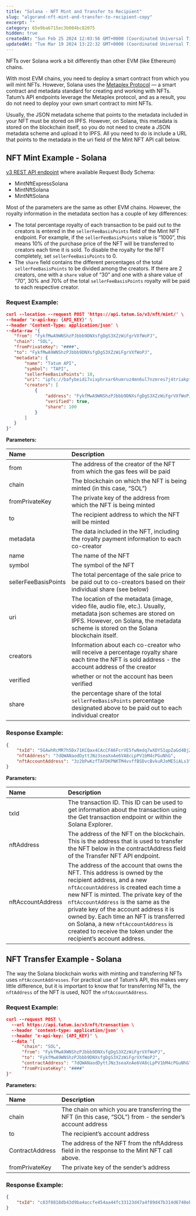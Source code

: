 ```yaml
---
title: "Solana - NFT Mint and Transfer to Recipient"
slug: "algorand-nft-mint-and-transfer-to-recipient-copy"
excerpt: ""
category: 65e9ba6715ec3b004bc82075
hidden: true
createdAt: "Sun Feb 25 2024 12:03:56 GMT+0000 (Coordinated Universal Time)"
updatedAt: "Tue Mar 19 2024 13:22:32 GMT+0000 (Coordinated Universal Time)"
---
```

NFTs over Solana work a bit differently than other EVM (like Ethereum) chains.

With most EVM chains, you need to deploy a smart contract from which you will mint NFTs. However, Solana uses the [Metaplex Protocol](https://www.metaplex.com/) — a smart contract and metadata standard for creating and working with NFTs. Tatum’s API endpoints leverage the Metaplex protocol, and as a result, you do not need to deploy your own smart contract to mint NFTs.

Usually, the JSON metadata scheme that points to the metadata included in your NFT must be stored on IPFS. However, on Solana, this metadata is stored on the blockchain itself, so you do not need to create a JSON metadata scheme and upload it to IPFS. All you need to do is include a URL that points to the metadata in the uri field of the Mint NFT API call below.

## NFT Mint Example - Solana

[v3 REST API endpoint](https://apidoc.tatum.io/tag/NFT-(ERC-721-or-compatible)#operation/NftMintErc721) where available Request Body Schema:

- MintNftExpressSolana
- MintNftSolana
- MintNftSolana

Most of the parameters are the same as other EVM chains. However, the royalty information in the metadata section has a couple of key differences:

- The total percentage royalty of each transaction to be paid out to the creators is entered in the `sellerFeeBasisPoints` field of the Mint NFT endpoint. For example, if the `sellerFeeBasisPoints` value is “1000”, this means 10% of the purchase price of the NFT will be transferred to creators each time it is sold. To disable the royalty for the NFT completely, set `sellerFeeBasisPoints` to 0.
- The `share` field contains the different percentages of the total `sellerFeeBasisPoints` to be divided among the creators. If there are 2 creators, one with a `share` value of “30” and one with a share value of “70”, 30% and 70% of the total `sellerFeeBasisPoints` royalty will be paid to each respective creator.

### Request Example:

```json cURL
curl --location --request POST 'https://api.tatum.io/v3/nft/mint/' \
--header 'x-api-key: {API_KEY}' \
--header 'Content-Type: application/json' \
--data-raw '{
   "from": "FykfMwA9WNShzPJbbb9DNXsfgDgS3XZzWiFgrVXfWoPJ",
   "chain": "SOL",
   "fromPrivateKey": "####",
   "to": "FykfMwA9WNShzPJbbb9DNXsfgDgS3XZzWiFgrVXfWoPJ",
   "metadata": {
       "name": "Tatum API",
       "symbol": "TAPI",
       "sellerFeeBasisPoints": 10,
       "uri": "ipfs://bafybeidi7xixphrxar6humruz4mn6ul7nzmres7j4triakpfabiezll4ti",
       "creators": [
           {
               "address": "FykfMwA9WNShzPJbbb9DNXsfgDgS3XZzWiFgrVXfWoPJ",
               "verified": true,
               "share": 100
           }
       ]
   }
}'
```

**Parameters:**

| Name                 | Description                                                                                                                                                                                               |
| :------------------- | :-------------------------------------------------------------------------------------------------------------------------------------------------------------------------------------------------------- |
| from                 | The address of the creator of the NFT from which the gas fees will be paid                                                                                                                                |
| chain                | The blockchain on which the NFT is being minted (in this case, “SOL”)                                                                                                                                     |
| fromPrivateKey       | The private key of the address from which the NFT is being minted                                                                                                                                         |
| to                   | The recipient address to which the NFT will be minted                                                                                                                                                     |
| metadata             | The data included in the NFT, including the royalty payment information to each co-creator                                                                                                                |
| name                 | The name of the NFT                                                                                                                                                                                       |
| symbol               | The symbol of the NFT                                                                                                                                                                                     |
| sellerFeeBasisPoints | The total percentage of the sale price to be paid out to co-creators based on their individual share (see below)                                                                                          |
| uri                  | The location of the metadata (image, video file, audio file, etc.). Usually, metadata json schemes are stored on IPFS. However, on Solana, the metadata scheme is stored on the Solana blockchain itself. |
| creators             | Information about each co-creator who will receive a percentage royalty share each time the NFT is sold address - the account address of the creator                                                      |
| verified             | whether or not the account has been verified                                                                                                                                                              |
| share                | the percentage share of the total `sellerFeeBasisPoints` percentage designated above to be paid out to each individual creator                                                                            |

### Response Example:

```json cURL
{
    "txId": "5GAwhRcMR7h5Dx71KCQax4CAcCFA6FcrVE5fwNedq7wXDYS1qpZaGd4Bj2zh8dCUfAz7fqVSXhdZzXRigsNoTZsb",
    "nftAddress": "7dQWANaodDyttJNz3seaXoAe6VA8cLpPV1bM4cPGuNhG",
    "nftAccountAddress": "3z2bPwKzfTAFDKPNKTM4vvffBSDvcBvkuRJeME5iALs3"
}
```

**Parameters:**

| Name              | Description                                                                                                                                                                                                                                                                                                                                                                                                                        |
| :---------------- | :--------------------------------------------------------------------------------------------------------------------------------------------------------------------------------------------------------------------------------------------------------------------------------------------------------------------------------------------------------------------------------------------------------------------------------- |
| txId              | The transaction ID. This ID can be used to get information about the transaction using the Get transaction endpoint or within the Solana Explorer.                                                                                                                                                                                                                                                                                 |
| nftAddress        | The address of the NFT on the blockchain. This is the address that is used to transfer the NFT below in the contractAddress field of the Transfer NFT API endpoint.                                                                                                                                                                                                                                                                |
| nftAccountAddress | The address of the account that owns the NFT. This address is owned by the recipient address, and a new `nftAccountAddress` is created each time a new NFT is minted. The private key of the `nftAccountAddress` is the same as the private key of the account address it is owned by. Each time an NFT is transferred on Solana, a new `nftAccountAddress` is created to receive the token under the recipient’s account address. |

## NFT Transfer Example - Solana

The way the Solana blockchain works with minting and transferring NFTs uses `nftAccountAddresses`. For practical use of Tatum’s API, this makes very little difference, but it is important to know that for transferring NFTs, the `nftAddress` of the NFT is used, NOT the `nftAccountAddress`.

### Request Example:

```json cURL
curl --request POST \
  --url https://api.tatum.io/v3/nft/transaction \
  --header 'content-type: application/json' \
  --header 'x-api-key: {API_KEY}' \
  --data '{
      "chain": "SOL",
      "from": "FykfMwA9WNShzPJbbb9DNXsfgDgS3XZzWiFgrVXfWoPJ",
      "to": "FykfMwA9WNShzPJbbb9DNXsfgDgS3XZzWiFgrVXfWoPJ",
      "contractAddress": "7dQWANaodDyttJNz3seaXoAe6VA8cLpPV1bM4cPGuNhG",
      "fromPrivateKey": "####"
}'
```

**Parameters:**

| Name            | Description                                                                                               |
| :-------------- | :-------------------------------------------------------------------------------------------------------- |
| chain           | The chain on which you are transferring the NFT (in this case, “SOL”) from - the sender’s account address |
| to              | The recipient’s account address                                                                           |
| ContractAddress | The address of the NFT from the nftAddress field in the response to the Mint NFT call above.              |
| fromPrivateKey  | The private key of the sender’s address                                                                   |

### Response Example:

```json cURL
{
    "txId": "c83f8818db43d9ba4accfe454aa44fc33123d47a4f89d47b314d6748eb0e9bc9"
}
```
